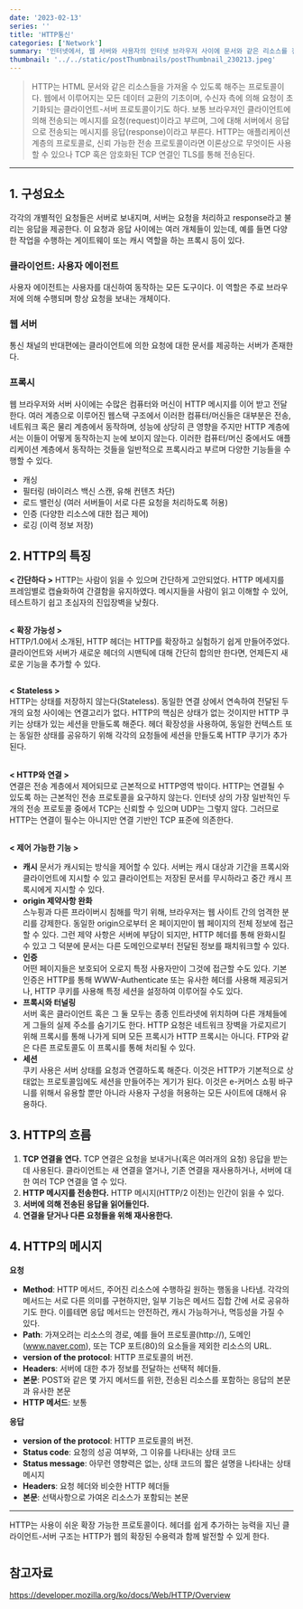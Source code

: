 ```yaml
---
date: '2023-02-13'
series: ''
title: 'HTTP통신'
categories: ['Network']
summary: '인터넷에서, 웹 서버와 사용자의 인터넷 브라우저 사이에 문서와 같은 리소스를 전송하기 위해 사용되는 통신 규약'
thumbnail: '../../static/postThumbnails/postThumbnail_230213.jpeg'
---
```


> HTTP는 HTML 문서와 같은 리소스들을 가져올 수 있도록 해주는 프로토콜이다. 웹에서 이루어지는 모든 데이터 교환의 기초이며, 수신자 측에 의해 요청이 초기화되는 클라이언트-서버 프로토콜이기도 하다. 보통 브라우저인 클라이언트에 의해 전송되는 메시지를 요청(request)이라고 부르며, 그에 대해 서버에서 응답으로 전송되는 메시지를 응답(response)이라고 부른다. HTTP는 애플리케이션 계층의 프로토콜로, 신뢰 가능한 전송 프로토콜이라면 이론상으로 무엇이든 사용할 수 있으나 TCP 혹은 암호화된 TCP 연결인 TLS를 통해 전송된다.

---

## 1. 구성요소

각각의 개별적인 요청들은 서버로 보내지며, 서버는 요청을 처리하고 response라고 불리는 응답을 제공한다. 이 요청과 응답 사이에는 여러 개체들이 있는데, 예를 들면 다양한 작업을 수행하는 게이트웨이 또는 캐시 역할을 하는 프록시 등이 있다.

### 클라이언트: 사용자 에이전트

사용자 에이전트는 사용자를 대신하여 동작하는 모든 도구이다. 이 역할은 주로 브라우저에 의해 수행되며 항상 요청을 보내는 개체이다.

### 웹 서버

통신 채널의 반대편에는 클라이언트에 의한 요청에 대한 문서를 제공하는 서버가 존재한다.

### 프록시

웹 브라우저와 서버 사이에는 수많은 컴퓨터와 머신이 HTTP 메시지를 이어 받고 전달한다. 여러 계층으로 이루어진 웹스택 구조에서 이러한 컴퓨터/머신들은 대부분은 전송, 네트워크 혹은 물리 계층에서 동작하며, 성능에 상당히 큰 영향을 주지만 HTTP 계층에서는 이들이 어떻게 동작하는지 눈에 보이지 않는다. 이러한 컴퓨터/머신 중에서도 애플리케이션 계층에서 동작하는 것들을 일반적으로 프록시라고 부르며 다양한 기능들을 수행할 수 있다.

- 캐싱
- 필터링 (바이러스 백신 스캔, 유해 컨텐츠 차단)
- 로드 밸런싱 (여러 서버들이 서로 다른 요청을 처리하도록 허용)
- 인증 (다양한 리소스에 대한 접근 제어)
- 로깅 (이력 정보 저장)

##

## 2. HTTP의 특징

**< 간단하다 >**
HTTP는 사람이 읽을 수 있으며 간단하게 고안되었다. HTTP 메세지를 프레임별로 캡슐화하여 간결함을 유지하였다. 메시지들을 사람이 읽고 이해할 수 있어, 테스트하기 쉽고 초심자의 진입장벽을 낮췄다.

##

**< 확장 가능성 >**  
HTTP/1.0에서 소개된, HTTP 헤더는 HTTP를 확장하고 실험하기 쉽게 만들어주었다. 클라이언트와 서버가 새로운 헤더의 시맨틱에 대해 간단히 합의만 한다면, 언제든지 새로운 기능을 추가할 수 있다.

##

**< Stateless >**  
HTTP는 상태를 저장하지 않는다(Stateless). 동일한 연결 상에서 연속하여 전달된 두 개의 요청 사이에는 연결고리가 없다. HTTP의 핵심은 상태가 없는 것이지만 HTTP 쿠키는 상태가 있는 세션을 만들도록 해준다. 헤더 확장성을 사용하여, 동일한 컨텍스트 또는 동일한 상태를 공유하기 위해 각각의 요청들에 세션을 만들도록 HTTP 쿠기가 추가된다.

##

**< HTTP와 연결 >**  
연결은 전송 계층에서 제어되므로 근본적으로 HTTP영역 밖이다. HTTP는 연결될 수 있도록 하는 근본적인 전송 프로토콜을 요구하지 않는다. 인터넷 상의 가장 일반적인 두 개의 전송 프로토콜 중에서 TCP는 신뢰할 수 있으며 UDP는 그렇지 않다. 그러므로 HTTP는 연결이 필수는 아니지만 연결 기반인 TCP 표준에 의존한다.

##

**< 제어 가능한 기능 >**

- **캐시**
  문서가 캐시되는 방식을 제어할 수 있다. 서버는 캐시 대상과 기간을 프록시와 클라이언트에 지시할 수 있고 클라이언트는 저장된 문서를 무시하라고 중간 캐시 프록시에게 지시할 수 있다.
- **origin 제약사항 완화**  
  스누핑과 다른 프라이버시 침해를 막기 위해, 브라우저는 웹 사이트 간의 엄격한 분리를 강제한다. 동일한 origin으로부터 온 페이지만이 웹 페이지의 전체 정보에 접근할 수 있다. 그런 제약 사항은 서버에 부담이 되지만, HTTP 헤더를 통해 완화시킬 수 있고 그 덕분에 문서는 다른 도메인으로부터 전달된 정보를 패치워크할 수 있다.
- **인증**  
  어떤 페이지들은 보호되어 오로지 특정 사용자만이 그것에 접근할 수도 있다. 기본 인증은 HTTP를 통해 WWW-Authenticate 또는 유사한 헤더를 사용해 제공되거나, HTTP 쿠키를 사용해 특정 세션을 설정하여 이루어질 수도 있다.
- **프록시와 터널링**  
  서버 혹은 클라이언트 혹은 그 둘 모두는 종종 인트라넷에 위치하며 다른 개체들에게 그들의 실제 주소를 숨기기도 한다. HTTP 요청은 네트워크 장벽을 가로지르기 위해 프록시를 통해 나가게 되며 모든 프록시가 HTTP 프록시는 아니다. FTP와 같은 다른 프로토콜도 이 프록시를 통해 처리될 수 있다.
- **세션**  
  쿠키 사용은 서버 상태를 요청과 연결하도록 해준다. 이것은 HTTP가 기본적으로 상태없는 프로토콜임에도 세션을 만들어주는 게기가 된다. 이것은 e-커머스 쇼핑 바구니를 위해서 유용할 뿐만 아니라 사용자 구성을 허용하는 모든 사이트에 대해서 유용하다.

##

## 3. HTTP의 흐름

1. **TCP 연결을 연다.** TCP 연결은 요청을 보내거나(혹은 여러개의 요청) 응답을 받는데 사용된다. 클라이언트는 새 연결을 열거나, 기존 연결을 재사용하거나, 서버에 대한 여러 TCP 연결을 열 수 있다.
2. **HTTP 메시지를 전송한다.** HTTP 메시지(HTTP/2 이전)는 인간이 읽을 수 있다.
3. **서버에 의해 전송된 응답을 읽어들인다.**
4. **연결을 닫거나 다른 요청들을 위해 재사용한다.**

##

## 4. HTTP의 메시지

**요청**

- **Method**: HTTP 메서드, 주어진 리소스에 수행하길 원하는 행동을 나타냄. 각각의 메서드는 서로 다른 의미를 구현하지만, 일부 기능은 메서드 집합 간에 서로 공유하기도 한다. 이를테면 응답 메서드는 안전하건, 캐시 가능하거나, 멱등성을 가질 수 있다.
- **Path**: 가져오려는 리소스의 경로, 예를 들어 프로토콜(http://), 도메인(www.naver.com), 또는 TCP 포트(80)의 요소들을 제외한 리소스의 URL.
- **version of the protocol**: HTTP 프로토콜의 버전.
- **Headers**: 서버에 대한 추가 정보를 전달하는 선택적 헤더들.
- **본문**: POST와 같은 몇 가지 메서드를 위한, 전송된 리소스를 포함하는 응답의 본문과 유사한 본문
- **HTTP 메서드**: 보통

**응답**

- **version of the protocol**: HTTP 프로토콜의 버전.
- **Status code**: 요청의 성공 여부와, 그 이유를 나타내는 상태 코드
- **Status message**: 아무런 영향력은 없는, 상태 코드의 짧은 설명을 나타내는 상태 메시지
- **Headers**: 요청 헤더와 비슷한 HTTP 헤더들
- **본문**: 선택사항으로 가여온 리소스가 포함되는 본문

---

HTTP는 사용이 쉬운 확장 가능한 프로토콜이다. 헤더를 쉽게 추가하는 능력을 지닌 클라이언트-서버 구조는 HTTP가 웹의 확장된 수용력과 함께 발전할 수 있게 한다.

#

## 참고자료

[<https://developer.mozilla.org/ko/docs/Web/HTTP/Overview>](https://developer.mozilla.org/ko/docs/Web/HTTP/Overview)
